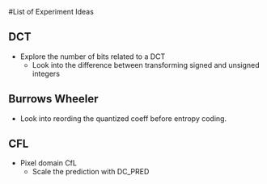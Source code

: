 #List of Experiment Ideas

## DCT
  * Explore the number of bits related to a DCT
    * Look into the difference between transforming signed and unsigned
    integers

## Burrows Wheeler
  * Look into reording the quantized coeff before entropy coding.

## CFL
  * Pixel domain CfL
    * Scale the prediction with DC_PRED

